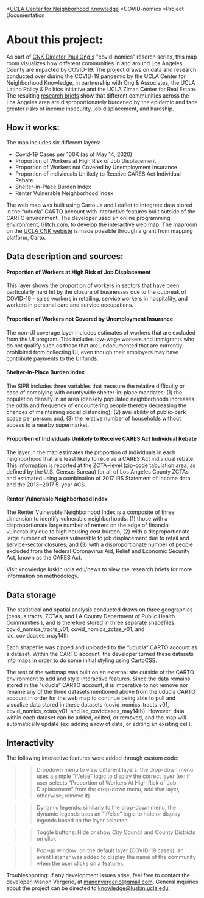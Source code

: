 *[UCLA Center for Neighborhood Knowledge](http://knowledge.luskin.ucla.edu) 
*COVID-nomics
*Project Documentation

# About this project:

As part of [CNK Director Paul Ong's](https://knowledge.luskin.ucla.edu/about/team/) "covid-nomics" reserch series, this map room visualizes how different communities in and around Los Angeles County are impacted by COVID-19. The project draws on data and research conducted over during the COVID-19 pandemic by the UCLA Center for Neighborhood Knowledge, in partnership with Ong & Associates, the UCLA Latino Policy & Politics Initiative and the UCLA Ziman Center for Real Estate. The resulting [research briefs](http://knowledge.luskin.ucla.edu/news) show that different communities across the Los Angeles area are disproportionately burdened by the epidemic and face greater risks of income insecurity, job displacement, and hardship.

## How it works:

The map includes six different layers:

* Covid-19 Cases per 100K (as of May 14, 2020)
* Proportion of Workers at High Risk of Job Displacement
* Proportion of Workers not Covered by Unemployment Insurance
* Proportion of Individuals Unlikely to Receive CARES Act Individual Rebate
* Shelter-in-Place Burden Index
* Renter Vulnerable Neighborhood Index

The web map was built using Carto.Js and Leaflet to integrate data stored in the “uducla” CARTO account with interactive features built outside of the CARTO environment. The developer used an online programming environment, Glitch.com, to develop the interactive web map. The maproom on the [UCLA CNK webiste](http://knowledge.luskin.ucla.edu/news) is made possible through a grant from mapping platform, Carto.

## Data description and sources:

#### Proportion of Workers at High Risk of Job Displacement
This layer shows the proportion of workers in sectors that have been particularly hard hit by the closure of businesses due to the outbreak of COVID-19 - sales workers in retailing, service workers in hospitality, and workers in personal care and service occupations.

#### Proportion of Workers not Covered by Unemployment Insurance
The non-UI coverage layer includes estimates of workers that are excluded from the UI program. This includes low-wage workers and immigrants who do not qualify such as those that are undocumented that are currently prohibited from collecting UI, even though their employers may have contribute payments to the UI funds.

#### Shelter-in-Place Burden Index
The SIPB includes three variables that measure the relative difficulty or ease of complying with countywide shelter-in-place mandates: (1) the population density in an area (densely populated neighborhoods increases the odds and frequency of encountering people thereby decreasing the chances of maintaining social distancing); (2) availability of public-park space per person; and, (3) the relative number of households without access to a nearby supermarket.

#### Proportion of Individuals Unlikely to Receive CARES Act Individual Rebate
The layer in the map estimates the proportion of individuals in each neighborhood that are least likely to receive a CARES Act individual rebate. This information is reported at the ZCTA‒level (zip-code tabulation area, as defined by the U.S. Census Bureau) for all of Los Angeles County ZCTAs and estimated using a combination of 2017 IRS Statement of Income data and the 2013‒2017 5-year ACS.

#### Renter Vulnerable Neighborhood Index
The Renter Vulnerable Neighborhood Index is a composite of three dimension to identify vulnerable neighborhoods: (1) those with a disproportionate large number of renters on the edge of financial vulnerability due to high housing cost burden; (2) with a disproportionate large number of workers vulnerable to job displacement due to retail and service-sector closures; and (3) with a disproportionate number of people excluded from the federal Coronavirus Aid, Relief and Economic Security Act, known as the CARES Act.

Visit knowledge.luskin.ucla.edu/news to view the research briefs for more information on methodology.

## Data storage

The statistical and spatial analysis conducted draws on three geographies (census tracts, ZCTAs, and LA County Department of Public Health Communities ), and is therefore stored in three separate shapefiles: covid_nomics_tracts_v01, covid_nomics_zctas_v01, and lac_covidcases_may14th.

Each shapefile was zipped and uploaded to the “uducla” CARTO account as a dataset. Within the CARTO account, the developer turned these datasets into maps in order to do some initial styling using CartoCSS.

The rest of the webmap was built on an external site outside of the CARTO environment to add and style interactive features. Since the data remains stored in the “uducla” CARTO account, it is imperative to not remove nor rename any of the three datasets mentioned above from the uducla CARTO account in order for the web map to continue being able to pull and visualize data stored in these datasets (covid_nomics_tracts_v01, covid_nomics_zctas_v01, and lac_covidcases_may14th). However, data within each dataset can be added, edited, or removed, and the map will automatically update (ex: adding a row of data, or editing an existing cell).

## Interactivity

The following interactive features were added through custom code:

> > Dropdown menu to view different layers: the drop-down menu uses a simple “if/else” logic to display the correct layer (ex: if user selects “Proportion of Workers At High Risk of Job Displacement” from the drop-down menu, add that layer, otherwise, remove it)

> > Dynamic legends: similarly to the drop-down menu, the dynamic legends uses an “if/else” logic to hide or display legends based on the layer selected

> > Toggle buttons: Hide or show City Council and County Districts on click

> > Pop-up window: on the default layer (COVID-19 cases), an event listener was added to display the name of the community when the user clicks on a feature).

Troubleshooting: if any development issues arise, feel free to contact the developer, Manon Vergerio, at manonvergerio@gmail.com. General inquiries about the project can be directed to knowledge@luskin.ucla.edu.
